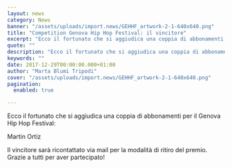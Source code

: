 ```yaml
---
layout: news
category: News
banner: "/assets/uploads/import.news/GEHHF_artwork-2-1-640x640.png"
title: "Competition Genova Hip Hop Festival: il vincitore"
excerpt: "Ecco il fortunato che si aggiudica una coppia di abbonamenti per il Genova Hip Hop Festival: Martin Ortiz Il vincitore sarà ricontattato via mail per la modalità di ritiro del premio. Grazie a tutti per aver partecipato!"
quote: ""
description: "Ecco il fortunato che si aggiudica una coppia di abbonamenti per il Genova Hip Hop Festival: Martin Ortiz Il vincitore sarà ricontattato via mail per la modalità di ritiro del premio. Grazie a tutti per aver partecipato!"
keywords: ""
date: 2017-12-29T00:00:00.000+01:00
author: "Marta Blumi Tripodi"
cover: "/assets/uploads/import.news/GEHHF_artwork-2-1-640x640.png"
pagination:
  enabled: true

---
```


Ecco il fortunato che si aggiudica una coppia di abbonamenti per il Genova Hip Hop Festival:

Martin Ortiz

Il vincitore sarà ricontattato via mail per la modalità di ritiro del premio. Grazie a tutti per aver partecipato!
